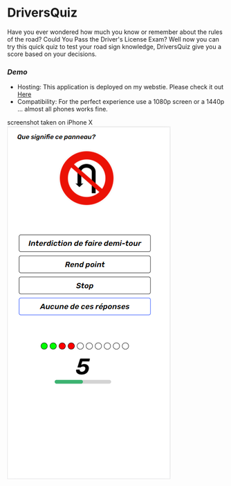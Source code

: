 # DriversQuiz

Have you ever wondered how much you know or remember about the rules of the road? Could You Pass the Driver's License Exam?
Well now you can try this quick quiz to test your road sign knowledge, DriversQuiz give you a score based on your decisions.

### *Demo*

* Hosting: This application is deployed on my webstie. Please check it out [Here](https://mistydev.cf/DriversQuiz)
* Compatibility: For the perfect experience use a 1080p screen or a 1440p ... almost all phones works fine.

screenshot taken on iPhone X 
![demo](https://raw.githubusercontent.com/Mistydz/DriversQuiz/master/img/phoneUI.PNG)

